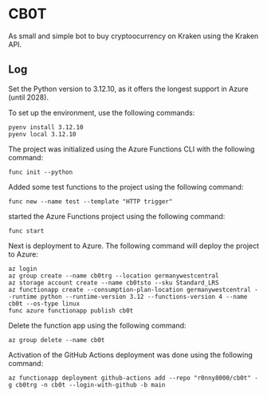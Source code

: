 CB0T
====

As small and simple bot to buy cryptoocurrency on Kraken using the Kraken API.

Log
---

Set the Python version to 3.12.10, as it offers the longest support in Azure (until 2028).

To set up the environment, use the following commands:

    pyenv install 3.12.10
    pyenv local 3.12.10

The project was initialized using the Azure Functions CLI with the following command:

    func init --python

Added some test functions to the project using the following command:

    func new --name test --template "HTTP trigger"

started the Azure Functions project using the following command:

    func start

Next is deployment to Azure. The following command will deploy the project to Azure:

    az login
    az group create --name cb0trg --location germanywestcentral
    az storage account create --name cb0tsto --sku Standard_LRS
    az functionapp create --consumption-plan-location germanywestcentral --runtime python --runtime-version 3.12 --functions-version 4 --name cb0t --os-type linux
    func azure functionapp publish cb0t

Delete the function app using the following command:

    az group delete --name cb0t

Activation of the GitHub Actions deployment was done using the following command:

    az functionapp deployment github-actions add --repo "r0nny8000/cb0t" -g cb0trg -n cb0t --login-with-github -b main
